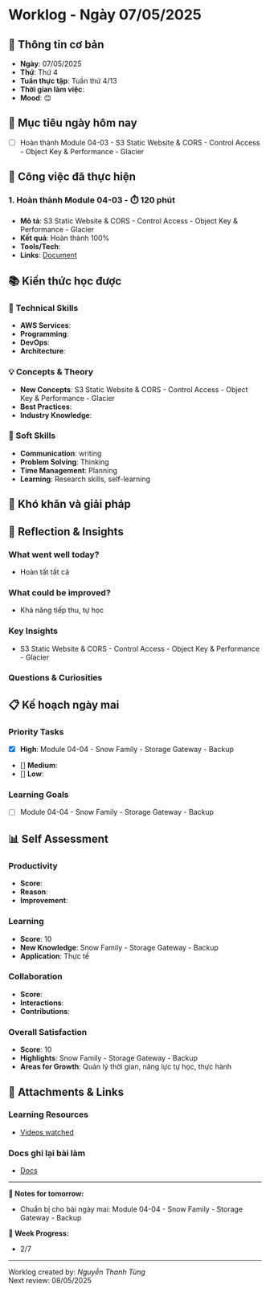 # Worklog - Ngày 07/05/2025

## 📅 Thông tin cơ bản
- **Ngày**: 07/05/2025
- **Thứ**: Thứ 4
- **Tuần thực tập**: Tuần thứ 4/13
- **Thời gian làm việc**: 
- **Mood**: 😊

## 🎯 Mục tiêu ngày hôm nay
- [ ] Hoàn thành Module 04-03 - S3 Static Website & CORS - Control Access - Object Key & Performance - Glacier

## 💼 Công việc đã thực hiện

### 1. Hoàn thành Module 04-03 - ⏱️ 120 phút
- **Mô tả**: S3 Static Website & CORS - Control Access - Object Key & Performance - Glacier
- **Kết quả**: Hoàn thành 100%
- **Tools/Tech**: 
- **Links**: [Document](https://docs.google.com/document/d/1pOZ28AlBvocOCFW_fwj8w9RiM0-dJSFREvxjkWwvLVA/edit?usp=sharing)

## 📚 Kiến thức học được

### 🔧 Technical Skills
- **AWS Services**: 
- **Programming**: 
- **DevOps**: 
- **Architecture**: 

### 💡 Concepts & Theory
- **New Concepts**: S3 Static Website & CORS - Control Access - Object Key & Performance - Glacier
- **Best Practices**: 
- **Industry Knowledge**: 

### 🤝 Soft Skills
- **Communication**: writing
- **Problem Solving**: Thinking
- **Time Management**: Planning
- **Learning**: Research skills, self-learning

## 🚧 Khó khăn và giải pháp

## 💭 Reflection & Insights

### What went well today?
- Hoàn tất tất cả

### What could be improved?
- Khả năng tiếp thu, tự học

### Key Insights
- S3 Static Website & CORS - Control Access - Object Key & Performance - Glacier

### Questions & Curiosities

## 📋 Kế hoạch ngày mai

### Priority Tasks
- [x] **High**: Module 04-04 - Snow Family - Storage Gateway - Backup
- [] **Medium**: 
- [] **Low**: 

### Learning Goals
- [ ] Module 04-04 - Snow Family - Storage Gateway - Backup

## 📊 Self Assessment

### Productivity
- **Score**: 
- **Reason**: 
- **Improvement**: 

### Learning
- **Score**: 10
- **New Knowledge**: Snow Family - Storage Gateway - Backup
- **Application**: Thực tế

### Collaboration
- **Score**: 
- **Interactions**: 
- **Contributions**: 

### Overall Satisfaction
- **Score**: 10
- **Highlights**: Snow Family - Storage Gateway - Backup
- **Areas for Growth**: Quản lý thời gian, năng lực tự học, thực hành


## 📎 Attachments & Links

### Learning Resources
- [Videos watched](https://www.youtube.com/watch?v=_yunukwcAwc&list=PLahN4TLWtox2a3vElknwzU_urND8hLn1i&index=105)

### Docs ghi lại bài làm
- [Docs](https://docs.google.com/document/d/1pOZ28AlBvocOCFW_fwj8w9RiM0-dJSFREvxjkWwvLVA/edit?usp=sharing)

---

**📝 Notes for tomorrow:**
- Chuẩn bị cho bài ngày mai: Module 04-04 - Snow Family - Storage Gateway - Backup

**🎯 Week Progress:**
- 2/7

---
Worklog created by: *Nguyễn Thanh Tùng*  
Next review: 08/05/2025
